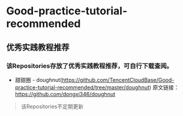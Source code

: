 # Good-practice-tutorial-recommended
## 优秀实践教程推荐
### 该Repositories存放了优秀实践教程推荐，可自行下载查阅。
- 甜甜圈 - doughnut(https://github.com/TencentCloudBase/Good-practice-tutorial-recommended/tree/master/doughnut)
原文链接：https://github.com/dongxi346/doughnut

>该Repositories不定期更新
